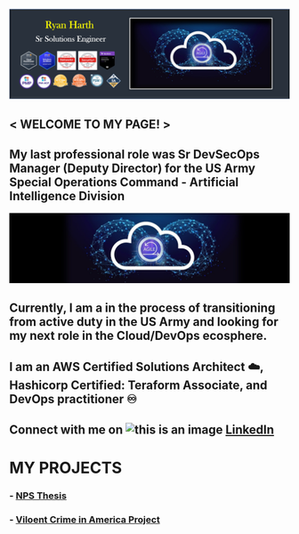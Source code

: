 ![this is an image](GitHub_Banner.jpg)

## < WELCOME TO MY PAGE! >
                
## My last professional role was Sr DevSecOps Manager (Deputy Director) for the US Army Special Operations Command - Artificial Intelligence Division
![this is an image](https://github.com/JediViking18a/JediViking18a/blob/main/Cloud_Agile_Devops.jpeg)

## Currently, I am a in the process of transitioning from active duty in the US Army and looking for my next role in the Cloud/DevOps ecosphere. 


            
## I am an AWS Certified Solutions Architect ☁️, Hashicorp Certified: Teraform Associate, and DevOps practitioner ♾️    
  
  
## Connect with me on ![this is an image](https://findicons.com/files/icons/1979/social/50/linkedin.png) [LinkedIn](https://www.linkedin.com/in/ryan-m-harth/)

# MY PROJECTS
### - [NPS Thesis](https://calhoun.nps.edu/handle/10945/61341)
### - [Viloent Crime in America Project](https://drive.google.com/file/d/1T_kxDkPaK_rU1fyFrs26KKQpWPvzwvxG/view?usp=sharing)
